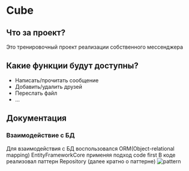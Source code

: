 # Cube
## Что за проект?
Это тренировочный проект реализации собственного мессенджера
## Какие функции будут доступны?
* Написать/прочитать сообщение
* Добавить/удалить друзей
* Переслать файл
* ...
## Документация
### Взаимодействие с БД
Для взаимодействия с БД воспользовался ORM(Object-relational mapping) EntityFrameworkCore применяя подход code first
В коде реализовал паттерн Repository (далее кратно о паттерне)
![pattern]()


